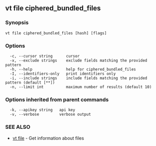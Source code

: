 ## vt file ciphered_bundled_files



### Synopsis



```
vt file ciphered_bundled_files [hash] [flags]
```

### Options

```
  -c, --cursor string      cursor
  -x, --exclude strings    exclude fields matching the provided pattern
  -h, --help               help for ciphered_bundled_files
  -I, --identifiers-only   print identifiers only
  -i, --include strings    include fields matching the provided pattern (default [**])
  -n, --limit int          maximum number of results (default 10)
```

### Options inherited from parent commands

```
  -k, --apikey string   api key
  -v, --verbose         verbose output
```

### SEE ALSO

* [vt file](vt_file.md)	 - Get information about files

